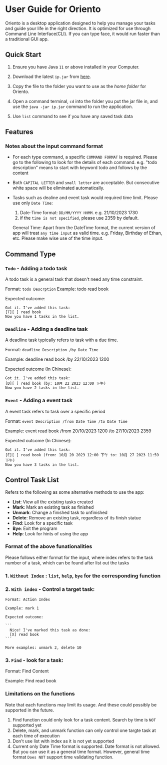 # User Guide for Oriento

Oriento is a desktop application designed to help you manage your tasks and guide your life in the right direction. It is optimized for use through Command Line Interface(CLI). If you can type face, it would run faster than a traditional GUI app.

## Quick Start

1. Ensure you have Java `11` or above installed in your Computer.

2. Download the latest `ip.jar` from [here](https://github.com/J-Y-Yan/ip/releases).

3. Copy the file to the folder you want to use as the *home folder* for Oriento.

4. Open a command terminal, `cd` into the folder you put the jar file in, and use the `java -jar ip.jar` command to run the application.
   
5. Use `list` command to see if you have any saved task data

## Features 

### Notes about the input command format

- For each type command, a specific `COMMAND FORMAT` is required. Please go to the following to look for the details of each command.
  e.g. "todo description" means to start with keyword todo and follows by the content


- Both `CAPITAL LETTER` and `small letter` are acceptable. But consecutive white space will be eliminated automatically.

- Tasks such as dealine and event task would required time limit. Please use only `Date Time`:
  1. Date-Time format: `DD/MM/YYYY HHMM`. e.g. 21/10/2023 1730
  2. if the `time is not specified`, please use 2359 by default.
  
  General Time: Apart from the DateTime format, the current version of app will treat `any time input` as valid time.
  e.g. Friday, Birthday of Ethan, etc. Please make wise use of the time input.


## Command Type

### `Todo` - Adding a todo task

A todo task is a general task that doesn't need any time constraint.

Format: `todo Descrption`
Example: todo read book

Expected outcome:

```
Got it. I've added this task:
[T][ ] read book
Now you have 1 tasks in the list.
```

### `Deadline` - Adding a deadline task

A deadline task typically refers to task with a due time.

Format: `deadline Description /by Date Time`

Example: deadline read book /by 22/10/2023 1200

Expected outcome (In Chinese):

```
Got it. I've added this task:
[D][ ] read book (by: 10月 22 2023 12:00 下午)
Now you have 2 tasks in the list.
```

### `Event` - Adding a event task

A event task refers to task over a specific period

Format: `event Description /from Date Time /to Date Time`

Example: event read book /from 20/10/2023 1200 /to 27/10/2023 2359

Expected outcome (In Chinese):

```
Got it. I've added this task:
[E][ ] read book (from: 10月 20 2023 12:00 下午 to: 10月 27 2023 11:59 下午)
Now you have 3 tasks in the list.
```

## Control Task List
  Refers to the following as some alternative methods to use the app:

  - **List**: View all the existing tasks created
  - **Mark**: Mark an existing task as finished
  - **Unmark**: Change a finished task to unfinished
  - **Delete**: Remove an existing task, regardless of its finish statue
  - **Find**: Look for a specific task
  - **Bye**: Exit the program
  - **Help**: Look for hints of using the app

### Format of the above funationalities
  Please follows either format for the input, where index refers to the task number of a task, which can be found after list out the tasks

### 1. `Without Index` : `list`, `help`, `bye` for the corresponding function
   
### 2. `With index` - Control a target task: 
   
    Format: Action Index
   
    Example: mark 1

    Expected outcome:

    ```
      Nice! I've marked this task as done:
      [X] read book
    ```

    More examples: unmark 2, delete 10
   
### 3. `Find` - look for a task:

   Format: Find Content
   
   Example: Find read book

### Limitations on the functions
Note that each functions may limit its usage. And these could possibly be supported in the future.
1. Find function could only look for a task content. Search by time is  `NOT` supported yet
2. Delete, mark, and unmark function can only control one targte task at each time of execution
3. Don't use list with index as it is not yet supported
4. Current only Date Time format is supported. Date format is not allowed. But you can use it as a general time format. However, general time format `Does NOT` support time validating function.
